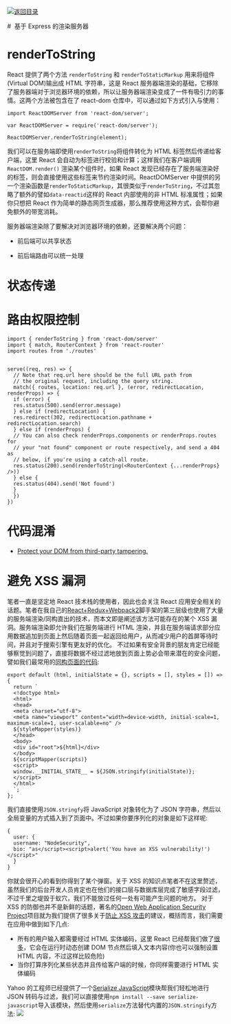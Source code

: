 [![返回目录](https://parg.co/UY3)](https://github.com/wx-chevalier/Web-Series)

#  基于 Express 的渲染服务器

# renderToString

React 提供了两个方法 `renderToString` 和 `renderToStaticMarkup` 用来将组件(Virtual DOM)输出成 HTML 字符串，这是 React 服务器端渲染的基础，它移除了服务器端对于浏览器环境的依赖，所以让服务器端渲染变成了一件有吸引力的事情。这两个方法被包含在了 react-dom 仓库中，可以通过如下方式引入与使用：

```
import ReactDOMServer from 'react-dom/server';

var ReactDOMServer = require('react-dom/server');

ReactDOMServer.renderToString(element);

```

我们可以在服务端即使用`renderToString`将组件转化为 HTML 标签然后传递给客户端，这里 React 会自动为标签进行校验和计算；这样我们在客户端调用 `ReactDOM.render()` 渲染某个组件时，如果 React 发现已经存在了服务端渲染好的标签，则会直接使用这些标签来节约渲染时间。ReactDOMServer 中提供的另一个渲染函数是`renderToStaticMarkup`，其很类似于`renderToString`，不过其忽略了额外的譬如`data-reactid`这样的 React 内部使用的非 HTML 标准属性；如果你只想把 React 作为简单的静态网页生成器，那么推荐使用这种方式，会帮你避免额外的带宽消耗。

服务器端渲染除了要解决对浏览器环境的依赖，还要解决两个问题：

- 前后端可以共享状态

- 前后端路由可以统一处理

# 状态传递

# 路由权限控制

```
import { renderToString } from 'react-dom/server'
import { match, RouterContext } from 'react-router'
import routes from './routes'


serve((req, res) => {
  // Note that req.url here should be the full URL path from
  // the original request, including the query string.
  match({ routes, location: req.url }, (error, redirectLocation, renderProps) => {
  if (error) {
  res.status(500).send(error.message)
  } else if (redirectLocation) {
  res.redirect(302, redirectLocation.pathname + redirectLocation.search)
  } else if (renderProps) {
  // You can also check renderProps.components or renderProps.routes for
  // your "not found" component or route respectively, and send a 404 as
  // below, if you're using a catch-all route.
  res.status(200).send(renderToString(<RouterContext {...renderProps} />))
  } else {
  res.status(404).send('Not found')
  }
  })
})
```

# 代码混淆

>

- [Protect your DOM from third-party tampering.](https://github.com/elierotenberg/react-armor)

# 避免 XSS 漏洞

笔者一直是坚定地 React 技术栈的使用者，因此也会关注 React 应用安全相关的话题。笔者在我自己的[React+Redux+Webpack2](https://github.com/wx-chevalier/Webpack2-React-Redux-Boilerplate)脚手架的第三层级也使用了大量的服务端渲染/同构直出的技术，而本文即是阐述该方法可能存在的某个 XSS 漏洞。服务端渲染即允许我们在服务端进行 HTML 渲染，并且在服务端请求部分应用数据追加到页面上然后随着页面一起返回给用户，从而减少用户的首屏等待时间，并且对于搜索引擎有更友好的优化。
不过如果有安全背景的朋友肯定已经能够察觉到问题了，直接将数据不经过滤地放到页面上势必会带来潜在的安全问题，譬如我们最常用的[同构页面的代码](https://github.com/wx-chevalier/Webpack2-React-Redux-Boilerplate/blob/master/dev-config/server/template.js):

```
export default (html, initialState = {}, scripts = [], styles = []) => {
  return `
  <!doctype html>
  <html>
  <head>
  <meta charset="utf-8">
  <meta name="viewport" content="width=device-width, initial-scale=1, maximum-scale=1, user-scalable=no" />
  ${styleMapper(styles)}
  </head>
  <body>
  <div id="root">${html}</div>
  </body>
  ${scriptMapper(scripts)}
  <script>
  window.__INITIAL_STATE__ = ${JSON.stringify(initialState)};
  </script>
  </html>
  `;
};
```

我们直接使用`JSON.stringfy`将 JavaScript 对象转化为了 JSON 字符串，然后以全局变量的方式插入到了页面中。不过如果你要序列化的对象是如下这样呢:

```
{
  user: {
  username: "NodeSecurity",
  bio: "as</script><script>alert('You have an XSS vulnerability!')</script>"
  }
}
```

你就会很开心的看到你得到了某个弹窗。关于 XSS 的知识点笔者不在这里赘述，虽然我们的后台开发人员肯定也在他们的接口层与数据库层完成了敏感字段过滤，不过千里之堤毁于蚁穴，我们不能放过任何一处有可能产生问题的地方。
对于 XSS 的防御也并不是新鲜的话题，著名的[Open Web Application Security Project](https://www.owasp.org/index.php/About_OWASP)项目就为我们提供了很多关于[防止 XSS 攻击](https://www.owasp.org/index.php/XSS_%28Cross_Site_Scripting%29_Prevention_Cheat_Sheet)的建议，概括而言，我们需要在应用中做到如下几点:

- 所有的用户输入都需要经过 HTML 实体编码，这里 React 已经帮我们做了[很多](https://facebook.github.io/react/docs/introducing-jsx.html#jsx-prevents-injection-attacks)，它会在运行时动态创建 DOM 节点然后填入文本内容(你也可以强制设置 HTML 内容，不过这样比较危险)
- 当你打算序列化某些状态并且传给客户端的时候，你同样需要进行 HTML 实体编码

Yahoo 的工程师已经提供了一个[Serialize JavaScript](https://github.com/yahoo/serialize-javascript)模块帮我们轻松地进行 JSON 转码与过滤，我们可以直接使用`npm install --save serialize-javascript`导入该模块，然后使用`serialize`方法替代内置的`JSON.stringify`方法:
![](https://coding.net/u/hoteam/p/Cache/git/raw/master/2016/11/3/4/1-QDimeM9vPjsDog9damKU1Q.png)
